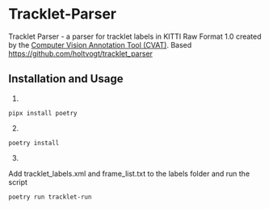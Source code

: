 # Tracklet-Parser
 Tracklet Parser - a parser for tracklet labels in KITTI Raw Format 1.0 created by the [Computer Vision Annotation Tool (CVAT)](https://github.com/openvinotoolkit/cvat). 
 Based https://github.com/holtvogt/tracklet_parser

## Installation and Usage

1)
```
pipx install poetry
```
2) 
```
poetry install
```
3)
Add tracklet_labels.xml and frame_list.txt to the labels folder and run the script
```
poetry run tracklet-run
```

